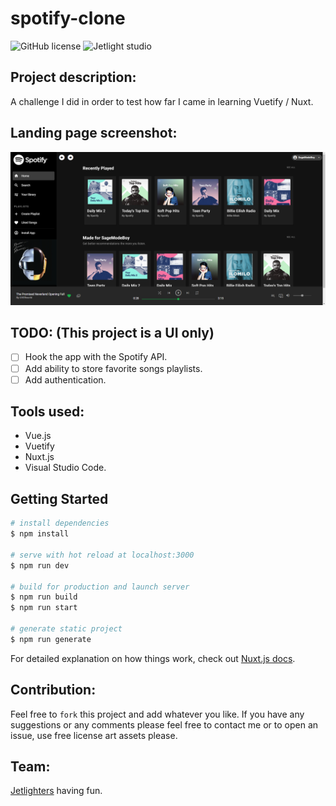 # spotify-clone

![GitHub license](https://img.shields.io/github/license/oussamabonnor1/spotify-UI-clone-vuejs.svg)
![Jetlight studio](https://img.shields.io/badge/Made%20by-Jetlight%20studio-blue.svg?color=082544)

## Project description:

A challenge I did in order to test how far I came in learning Vuetify / Nuxt.

## Landing page screenshot:
<img src="screenshots/landingpage.png" width="720"/>

## TODO: (This project is a UI only)

* [ ] Hook the app with the Spotify API.
* [ ] Add ability to store favorite songs playlists.
* [ ] Add authentication.

## Tools used: 
* Vue.js
* Vuetify
* Nuxt.js
* Visual Studio Code.

## Getting Started

```bash
# install dependencies
$ npm install

# serve with hot reload at localhost:3000
$ npm run dev

# build for production and launch server
$ npm run build
$ npm run start

# generate static project
$ npm run generate
```

For detailed explanation on how things work, check out [Nuxt.js docs](https://nuxtjs.org).

## Contribution:
Feel free to `fork` this project and add whatever you like. If you have any suggestions or any comments please feel free to contact me or to open an issue, use free license art assets please.

## Team:
[Jetlighters](https://github.com/JetLightStudio) having fun.


